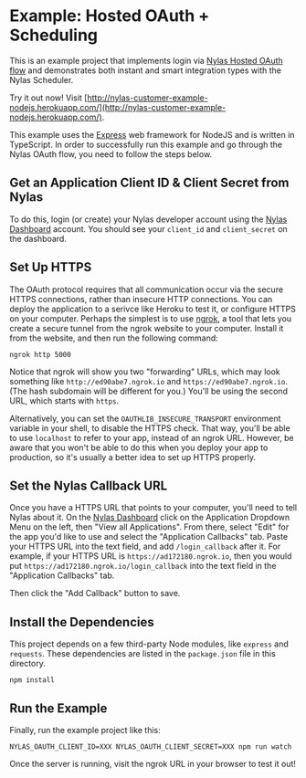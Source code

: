 # Example: Hosted OAuth + Scheduling

This is an example project that implements login via [Nylas Hosted OAuth flow](https://docs.nylas.com/reference#oauth) and demonstrates both instant and smart integration types with the Nylas Scheduler.

Try it out now! Visit [http://nylas-customer-example-nodejs.herokuapp.com/](http://nylas-customer-example-nodejs.herokuapp.com/).

This example uses the [Express](https://expressjs.com/) web framework for NodeJS and is written in TypeScript. In order to successfully run this example and go through the Nylas OAuth flow, you need to follow the steps below.


## Get an Application Client ID & Client Secret from Nylas

To do this, login (or create) your Nylas developer account using the [Nylas Dashboard](https://dashboard.nylas.com/) account. You should see your `client_id` and `client_secret` on the dashboard.

## Set Up HTTPS

The OAuth protocol requires that all communication occur via the secure HTTPS connections, rather than insecure HTTP connections. You can deploy the application to a serivce like Heroku to test it, or configure HTTPS on your computer. Perhaps the simplest is to use [ngrok](https://ngrok.com), a tool that lets you create a secure tunnel from the ngrok website to your computer. Install it from the website, and then run the following command:

```
ngrok http 5000
```

Notice that ngrok will show you two "forwarding" URLs, which may look something like `http://ed90abe7.ngrok.io` and `https://ed90abe7.ngrok.io`. (The hash subdomain will be different for you.) You'll be using the second URL, which starts with `https`.

Alternatively, you can set the `OAUTHLIB_INSECURE_TRANSPORT` environment variable in your shell, to disable the HTTPS check. That way, you'll be able to use `localhost` to refer to your app, instead of an ngrok URL. However, be aware that you won't be able to do this when you deploy your app to production, so it's usually a better idea to set up HTTPS properly.

## Set the Nylas Callback URL

Once you have a HTTPS URL that points to your computer, you'll need to tell Nylas about it. On the [Nylas Dashboard](https://dashboard.nylas.com) click on the Application Dropdown Menu on the left, then "View all Applications". From there, select "Edit" for the app you'd like to use and select the "Application Callbacks" tab. Paste your HTTPS URL into the text field, and add `/login_callback` after it. For example, if your HTTPS URL is `https://ad172180.ngrok.io`, then you would put `https://ad172180.ngrok.io/login_callback` into the text field in the "Application Callbacks" tab.

Then click the "Add Callback" button to save.

## Install the Dependencies

This project depends on a few third-party Node modules, like `express` and `requests`. These dependencies are listed in the `package.json` file in this directory.

```
npm install
```

## Run the Example

Finally, run the example project like this:

```
NYLAS_OAUTH_CLIENT_ID=XXX NYLAS_OAUTH_CLIENT_SECRET=XXX npm run watch
```

Once the server is running, visit the ngrok URL in your browser to test it out!
